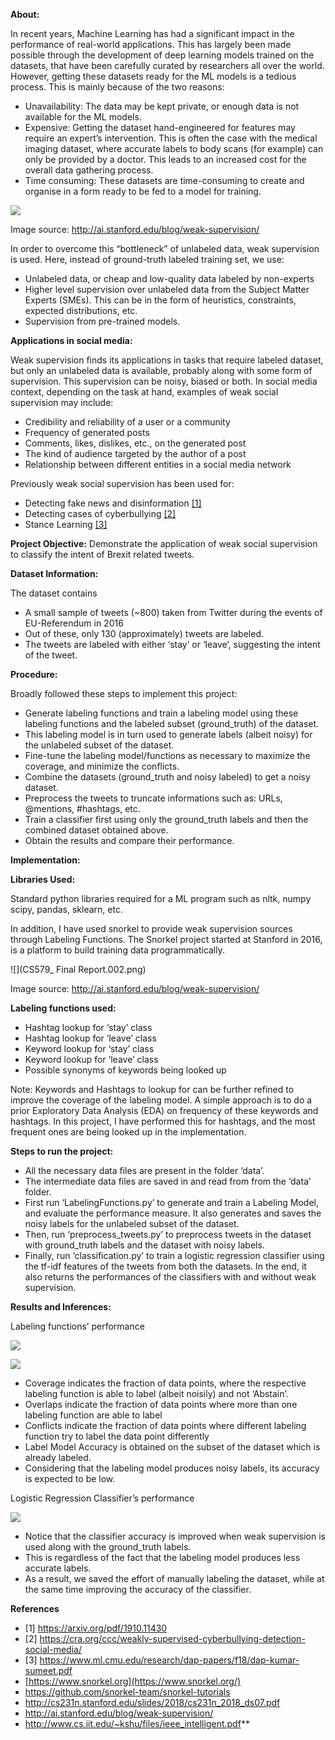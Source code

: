 ﻿**About:** 

In recent years, Machine Learning has had a significant impact in the performance of real-world applications. This has largely been made possible through the development of deep learning models trained on the datasets, that have been carefully curated by researchers all over the world. However, getting these datasets ready for the ML models is a tedious process. This is mainly because of the two reasons: 

- Unavailability: The data may be kept private, or enough data is not available for the ML models. 
- Expensive: Getting the dataset hand-engineered for features may require an expert’s intervention. This is often the case with the medical imaging dataset, where accurate labels to body scans (for example) can only be provided by a doctor. This leads to an increased cost for the overall data gathering process. 
- Time consuming: These datasets are time-consuming to create and organise in a form ready to be fed to a model for training. 

![](CS579_%20Final%20Report.001.png)

Image source: <http://ai.stanford.edu/blog/weak-supervision/>  

In  order  to  overcome  this  “bottleneck”  of  unlabeled  data,  weak  supervision is used. Here, instead of ground-truth labeled training set, we use: 

- Unlabeled data, or cheap and low-quality data labeled by non-experts 
- Higher level supervision over unlabeled data from the Subject Matter Experts (SMEs). This can be in the form of heuristics, constraints, expected distributions, etc. 
- Supervision from pre-trained models. 



**Applications in social media:** 

Weak  supervision  finds  its  applications  in  tasks  that  require  labeled  dataset,  but  only  an unlabeled data is available, probably along with some form of supervision. This supervision can be noisy, biased or both. In social media context, depending on the task at hand, examples of weak social supervision may include:  

- Credibility and reliability of a user or a community 
- Frequency of generated posts 
- Comments, likes, dislikes, etc., on the generated post 
- The kind of audience targeted by the author of a post 
- Relationship between different entities in a social media network 

Previously weak social supervision has been used for: 

- Detecting fake news and disinformation [\[1\]](https://arxiv.org/pdf/1910.11430) 
- Detecting cases of cyberbullying [\[2\]](https://cra.org/ccc/weakly-supervised-cyberbullying-detection-social-media/) 
- Stance Learning [\[3\]](https://www.ml.cmu.edu/research/dap-papers/f18/dap-kumar-sumeet.pdf) 



**Project Objective:** Demonstrate the application of weak social supervision to classify the intent of Brexit related tweets. 



**Dataset Information:**  

The dataset contains 

- A small sample of tweets (~800) taken from Twitter during the events of EU-Referendum in 2016 
- Out of these, only 130 (approximately) tweets are labeled. 
- The tweets are labeled with either ‘stay’ or ‘leave’, suggesting the intent of the tweet. 



**Procedure:** 

Broadly followed these steps to implement this project: 

- Generate labeling functions and train a labeling model using these labeling functions and the labeled subset (ground\_truth) of the dataset.  
- This labeling model is in turn used to generate labels (albeit noisy) for the unlabeled subset of the dataset. 
- Fine-tune  the  labeling  model/functions  as necessary to maximize the coverage, and minimize the conflicts. 
- Combine the datasets (ground\_truth and noisy labeled) to get a noisy dataset. 
- Preprocess the tweets to truncate informations such as: URLs, @mentions, #hashtags, etc. 
- Train a classifier first using only the ground\_truth labels and then the combined dataset obtained above. 
- Obtain the results and compare their performance. 



**Implementation:**  



**Libraries Used:**  

Standard  python  libraries  required  for  a  ML  program  such  as  nltk,  numpy  scipy,  pandas, sklearn, etc.  

In  addition,  I  have  used  snorkel  to  provide  weak  supervision  sources  through  Labeling Functions. The Snorkel project started at Stanford in 2016, is a platform to build training data programmatically. 

![](CS579_ Final Report.002.png)

Image source: <http://ai.stanford.edu/blog/weak-supervision/>  



**Labeling functions used:**  

- Hashtag lookup for ‘stay’ class 
- Hashtag lookup for ‘leave’ class 
- Keyword lookup for ‘stay’ class 
- Keyword lookup for ‘leave’ class 
- Possible synonyms of keywords being looked up 

Note: Keywords and Hashtags to lookup for can be further refined to improve the coverage of the labeling model. A simple approach is to do a prior Exploratory Data Analysis (EDA) on frequency of these keywords and hashtags. In this project, I have performed this for hashtags, and the most frequent ones are being looked up in the implementation. 



**Steps to run the project:** 

- All the necessary data files are present in the folder ‘data’. 
- The intermediate data files are saved in and read from from the ‘data’ folder. 
- First run ‘LabelingFunctions.py’ to generate and train a Labeling Model, and evaluate the performance measure. It also generates and saves the noisy labels for the unlabeled subset of the dataset.  
- Then, run ‘preprocess\_tweets.py’ to preprocess tweets in the dataset with ground\_truth labels and the dataset with noisy labels. 
- Finally, run ‘classification.py’ to train a logistic regression classifier using the tf-idf features of the tweets from both the datasets. In the end, it also returns the performances of the classifiers with and without weak supervision. 



**Results and Inferences:**  

Labeling functions’ performance

![](CS579_%20Final%20Report.003.png)

![](CS579_%20Final%20Report.004.png)

- Coverage indicates the fraction of data points, where the respective labeling function is able to label (albeit noisily) and not ‘Abstain’. 
- Overlaps indicate the fraction of data points where more than one labeling function are able to label 
- Conflicts indicate the fraction of data points where different labeling function try to label the data point differently  
- Label Model Accuracy is obtained on the subset of the dataset which is already labeled.  
- Considering that the labeling model produces noisy labels, its accuracy is expected to be low. 



Logistic Regression Classifier’s performance

![](CS579_%20Final%20Report.005.png)

- Notice that the classifier accuracy is improved when weak supervision is used along with the ground\_truth labels. 
- This is regardless of the fact that the labeling model produces less accurate labels. 
- As a result, we saved the effort of manually labeling the dataset, while at the same time improving the accuracy of the classifier. 



**References** 

- [1] <https://arxiv.org/pdf/1910.11430>  
- [2] <https://cra.org/ccc/weakly-supervised-cyberbullying-detection-social-media/>  
- [3] <https://www.ml.cmu.edu/research/dap-papers/f18/dap-kumar-sumeet.pdf>  
- [https://www.snorkel.org](https://www.snorkel.org/)  
- <https://github.com/snorkel-team/snorkel-tutorials>  
- <http://cs231n.stanford.edu/slides/2018/cs231n_2018_ds07.pdf>  
- <http://ai.stanford.edu/blog/weak-supervision/>  
- <http://www.cs.iit.edu/~kshu/files/ieee_intelligent.pdf>** 

